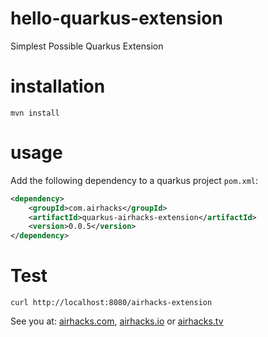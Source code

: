 # hello-quarkus-extension

Simplest Possible Quarkus Extension

# installation

`mvn install`

# usage

Add the following dependency to a quarkus project `pom.xml`:

```xml
<dependency>
    <groupId>com.airhacks</groupId>
    <artifactId>quarkus-airhacks-extension</artifactId>
    <version>0.0.5</version>
</dependency>
```
# Test

`curl http://localhost:8080/airhacks-extension`

See you at: [airhacks.com](http://airhacks.com), [airhacks.io](http://airhacks.io) or [airhacks.tv](http://airhacks.tv)
